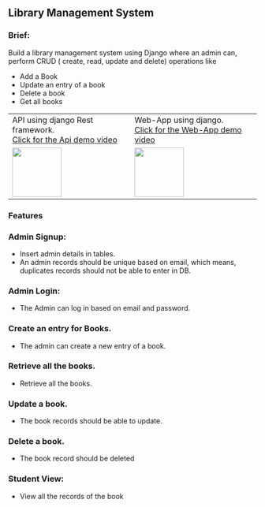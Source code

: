 ## Library Management System
### Brief:
Build a library management system using Django where an admin can, perform CRUD ( create, read, update and delete) operations like
- Add a Book
- Update an entry of a book
- Delete a book
- Get all books

<table>
 <tr>
    <td>API using django Rest framework.<br>
      <a href="https://youtu.be/bTsC9o5-tV4">Click for the Api demo video</a>
    </td>
    <td>Web-App using django.<br>
      <a href="https://youtu.be/wEl--55Ptwk">Click for the Web-App demo video</a></td>
    </tr>
 <tr>
    <td><a href="https://youtu.be/bTsC9o5-tV4">
    <img src = "https://github.com/kr123Manish/Library-Management-System/blob/main/youtube.gif" style="width:100px"></img></a></td>
    <td><a href="https://youtu.be/wEl--55Ptwk">
    <img src = "https://github.com/kr123Manish/Library-Management-System/blob/main/youtube.gif" style="width:100px"></img></a></td>
 </tr>
</table>

### Features
### Admin Signup:
- Insert admin details in tables.
- An admin records should be unique based on email, which means, duplicates records should not be able to enter in DB.
### Admin Login:
- The Admin can log in based on email and password.
### Create an entry for Books.
- The admin can create a new entry of a book.
### Retrieve all the books.
- Retrieve all the books.
### Update a book.
- The book records should be able to update.
### Delete a book.
- The book record should be deleted
### Student View:
- View all the records of the book
